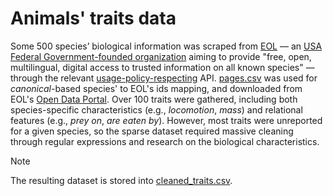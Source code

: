 # Animals' traits data

Some 500 species’ biological information was scraped from [EOL](https://www.eol.org/docs/what-is-eol) — an [USA Federal Government-founded organization](https://www.citizenscience.gov/catalog/174/#) aiming to provide "free, open, multilingual, digital access to trusted information on all known species" — through the relevant [usage-policy-respecting](https://eol.org/docs/what-is-eol/terms-of-use-for-eol-application-programming-interfaces) API. [pages.csv](./pages.csv) was used for *canonical*-based species' to EOL's ids mapping, and downloaded from EOL's [Open Data Portal](https://opendata.eol.org/). Over 100 traits were gathered, including both species-specific characteristics (e.g., *locomotion*, *mass*) and relational features (e.g., *prey on*, *are eaten by*). However, most traits were unreported for a given species, so the sparse dataset required massive cleaning through regular expressions and research on the biological characteristics.

> [!NOTE]  
> The resulting dataset is stored into [cleaned_traits.csv](./cleaned_traits.csv).